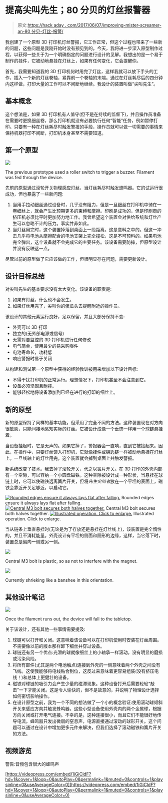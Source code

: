 # 提高尖叫先生；80 分贝的灯丝报警器

> 原文:[https://hack aday . com/2017/06/07/improving-mister-screamer-an-80 分贝-灯丝-报警/](https://hackaday.com/2017/06/07/improving-mister-screamer-an-80-decibel-filament-alarm/)

我创建了一个原型 3D 打印机灯丝警报，它工作正常，但这个过程也带来了一些新的问题，这些问题是我刚开始时没有预见到的。今天，我将进一步深入原型制作过程，以获得一些关于为一个明确指定的问题进行设计的见解。我想出的是一个易于制作的挂件，它被动地悬挂在灯丝上，如果有任何变化，它会提醒你。

首先，我需要知道我的 3D 打印机何时用完了灯丝，这样我就可以放下手头的工作，插入一个新的灯丝卷轴，紧靠前一个卷轴的末端。通过在灯丝耗尽后的四分钟内这样做，打印大量的工作可以不间断地继续。我设计的装置叫做“尖叫先生”。

## 基本概念

这个想法是，如果 3D 打印机有人值守(但不是在持续的监督下)，并且操作员准备在需要时更换细丝卷，那么打印机就没有必要执行任何“智能”任务，例如暂停打印。只要有一种在灯丝耗尽时触发警报的手段，操作员就可以做一切需要的事情来保持机器打印不间断，打印机本身甚至不需要知道。

## 第一个原型

![](../Images/b8aca5a1e32e164a0e09083aea92a574.png)

The previous prototype used a roller switch to trigger a buzzer. Filament was fed through the device.

先前的原型通过滚轮开关物理感应灯丝，当灯丝耗尽时触发蜂鸣器。它的试运行很成功，但也暴露了一些新问题:

1.  当用手拉动细丝通过设备时，几乎没有阻力，但是一旦细丝在打印机中骑在一卷细丝上，就会产生比预期更多的束缚和摩擦。印刷是成功的，但是印刷商的挤压机必须比平时更加努力地工作。我曾希望这个装置会对供给系统和灯丝产生可以忽略不计的压力。事实并非如此。
2.  当灯丝用完时，这个装置掉落到桌面上一段距离。这是意料之中的。但这一冲击几乎将电池从摩擦配合的电池支架上完全撞松，这是不可预料的。如果电池完全弹出，这个设备就不会完成它的主要任务。该设备需要防摔，但原型设计并没有反映这一点。

尽管以前的原型做了它应该做的工作，但很明显存在问题，需要更新设计。

## 设计目标总结

对尖叫先生的基本要求没有太大变化。该设备的职责是:

1.  如果有灯丝，什么也不会发生。
2.  如果灯丝用完了，尖叫你的傻瓜头去提醒附近的操作员。

该设计的其他元素运行良好，足以保留，并且大部分保持不变:

*   外壳可以 3D 打印
*   独立的(无外部电源或信号)
*   无需对要监控的 3D 打印机进行任何修改
*   电气简单，使用最少的易采购零件
*   电池寿命长，功耗低
*   响应警报时易于关闭

从构建和测试第一个原型中获得的经验教训被用来增加以下设计目标:

*   不得干扰打印机的正常运行。理想情况下，打印机甚至不会注意到它。
*   设备必须坚固且耐摔。
*   能够轻松地将设备添加到已经在进行的打印的细丝上。

## 新的原型

新的原型保持了同样的基本功能，但采用了完全不同的方法。这种装置现在对方向很敏感，只能间接地感知实际的灯丝。它被设计成像一个垂饰一样用一个球链悬挂着。

当设备挂起时，它是无声的。如果它掉了，警报器会一直响，直到它被捡起来。因此，在操作中，只要灯丝馈入打印机，它就像挂件或钥匙链一样被动地悬挂在灯丝上。一旦线轴上的灯丝用完，这个装置就会掉到桌面上并触发警报。

新系统改变了技术。我去掉了滚轮开关，代之以簧片开关。在 3D 打印的外壳内部有一个空隙，可以容纳一个小圆盘磁铁。这种空隙被设计成一种形状，当悬挂在球链上时，它可以使磁铁远离簧片开关，但将*先生尖叫者*放在一个平坦的表面上，磁铁会靠近开关足够近，以启动它。

 [![Rounded edges ensure it always lays flat after falling.](../Images/c23ed367af0276e617eb048d7da58f60.png "Mister Screamer V2 CAD")](https://hackaday.com/2017/06/07/improving-mister-screamer-an-80-decibel-filament-alarm/mister-screamer-v2-cad/) Rounded edges ensure it always lays flat after falling. [![Central M3 bolt secures both halves together.](../Images/16d0072431372e37fde69c4ff1c48f3f.png "Mister Screamer V2 Halves")](https://hackaday.com/2017/06/07/improving-mister-screamer-an-80-decibel-filament-alarm/mister-screamer-v2-halves/) Central M3 bolt secures both halves together. [![Illustrated operation. Click to enlarge.](../Images/d58e1135483d4fc1cb227dd7e8edffc6.png "Mister Screamer V2 Operation")](https://hackaday.com/2017/06/07/improving-mister-screamer-an-80-decibel-filament-alarm/mister-screamer-operation-cutaway/) Illustrated operation. Click to enlarge.

当从链条上垂直悬挂时(无论是为了存放还是悬挂在灯丝线上)，该装置是完全惰性的，并且不消耗能量。外壳设计有平坦的侧面和圆形的边缘，这样，当它落下时，装置总是偏向一侧或另一侧。

[![](../Images/9a9d028bd7275683dfa5079cf18632cc.png)](https://hackaday.com/2017/06/07/improving-mister-screamer-an-80-decibel-filament-alarm/micter-screamer-v2-open/)

Central M3 bolt is plastic, so as not to interfere with the magnet.

[![](../Images/923ec352491dad4659f707d0f15cbeb4.png)](https://hackaday.com/2017/06/07/improving-mister-screamer-an-80-decibel-filament-alarm/mister-screamer-v2/)

Currently shrieking like a banshee in this orientation.

## 其他设计笔记

![](../Images/a185ff346d4173712a305bec7c3891e0.png)

Once the filament runs out, the device will fall to the tabletop.

关于该设计，还有其他一些事情需要提及:

1.  球链可以打开和关闭。这意味着该设备可以在打印机使用时安装在灯丝周围。不需要像以前的版本那样卸下细丝并穿过设备。
2.  球链还有另一个优点:光滑的球就像细丝上的小轴承一样滚动。没有明显的磨损或污染风险。
3.  将所有部件(尤其是两个电池触点)连接到外壳的一侧意味着两个外壳之间没有飞线。这使我能够将电线粘合到位，这反过来意味着更容易组装(没有挤压电线！)和总体上更健壮的设备。
4.  磁铁对球链的吸引力会产生少量的磁滞现象。这种设备打开后需要轻轻“敲击”一下才能关闭。这是令人愉快的，但不是故意的，并说明了物理设计选择如何密切影响操作。
5.  在设计原型之前，我为一个不同的想法做了一个小的概念验证:使用滚动球倾斜开关来感应方向并触发蜂鸣器。这些小型设备使用外壳内的两个金属球，根据方向关闭或打开电气连接。不幸的是，这种连接很小，而且它们不能很好地传导电流。蜂鸣器只发出微弱的窒息声，电源直接通过滚动的球形开关。这个问题可以通过在设计中增加更多元件来解决，但我们选择了滚动磁铁和簧片开关的方法。

## 视频游览

警告:音频包含很大的蜂鸣声

[https://videopress.com/embed/1iGiCldF?hd=1&cover=1&loop=0&autoPlay=0&permalink=1&muted=0&controls=1&playsinline=0&useAverageColor=0](https://videopress.com/embed/1iGiCldF?hd=1&cover=1&loop=0&autoPlay=0&permalink=1&muted=0&controls=1&playsinline=0&useAverageColor=0)